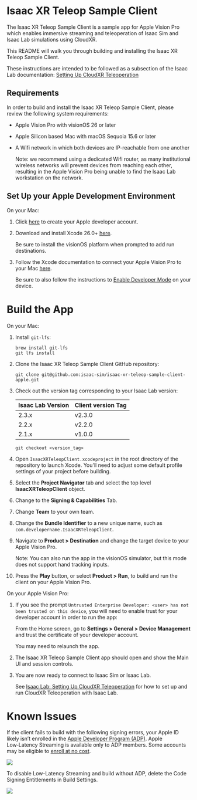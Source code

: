 # Isaac XR Teleop Sample Client

The Isaac XR Teleop Sample Client is a sample app for Apple Vision Pro which enables immersive
streaming and teleoperation of Isaac Sim and Isaac Lab simulations using CloudXR.

This README will walk you through building and installing the Isaac XR Teleop Sample Client.

These instructions are intended to be followed as a subsection of the Isaac Lab documentation:
[Setting Up CloudXR
Teleoperation](https://isaac-sim.github.io/IsaacLab/main/source/how-to/cloudxr_teleoperation.html)


## Requirements

In order to build and install the Isaac XR Teleop Sample Client, please review the following system
requirements:

* Apple Vision Pro with visionOS 26 or later
* Apple Silicon based Mac with macOS Sequoia 15.6 or later
* A Wifi network in which both devices are IP-reachable from one another

  Note: we recommend using a dedicated Wifi router, as many institutional wireless networks will
  prevent devices from reaching each other, resulting in the Apple Vision Pro being unable to find
  the Isaac Lab workstation on the network.


## Set Up your Apple Development Environment

On your Mac:

1. Click [here](https://developer.apple.com/programs/enroll/) to create your Apple developer account.

1. Download and install Xcode 26.0+ [here](https://developer.apple.com/xcode/).

   Be sure to install the visionOS platform when prompted to add run destinations.

1. Follow the Xcode documentation to connect your Apple Vision Pro to your Mac
   [here](https://developer.apple.com/documentation/Xcode/running-your-app-in-simulator-or-on-a-device#Connect-real-devices-to-your-Mac).

   Be sure to also follow the instructions to [Enable Developer
   Mode](https://developer.apple.com/documentation/xcode/enabling-developer-mode-on-a-device) on
   your device.


# Build the App

On your Mac:

1. Install `git-lfs`:

    ```
    brew install git-lfs
    git lfs install
    ```

1. Clone the Isaac XR Teleop Sample Client GitHub repository:

   ```
   git clone git@github.com:isaac-sim/isaac-xr-teleop-sample-client-apple.git
   ```
   
1. Check out the version tag corresponding to your Isaac Lab version:

   | Isaac Lab Version | Client version Tag |
   |-------------------|--------------------|
   | 2.3.x             | v2.3.0
   | 2.2.x             | v2.2.0             |
   | 2.1.x             | v1.0.0             |

   ```
   git checkout <version_tag>
   ```

1. Open `IsaacXRTeleopClient.xcodeproject` in the root directory of the repository to launch Xcode.
   You'll need to adjust some default profile settings of your project before building.

1. Select the **Project Navigator** tab and select the top level **IsaacXRTeleopClient** object.

1. Change to the **Signing & Capabilities** Tab.

1. Change **Team** to your own team.

1. Change the **Bundle Identifier** to a new unique name, such as
   `com.developername.IsaacXRTeleopClient`.

1. Navigate to **Product > Destination** and change the target device to your Apple Vision Pro.

   Note: You can also run the app in the visionOS simulator, but this mode does not support hand
   tracking inputs.

1. Press the **Play** button, or select **Product > Run**, to build and run the client on your Apple
   Vision Pro.

On your Apple Vision Pro:

1. If you see the prompt `Untrusted Enterprise Developer: <user> has not been trusted on this
   device`, you will need to enable trust for your developer account in order to run the app:

   From the Home screen, go to **Settings > General > Device Management** and trust the certificate
   of your developer account.

   You may need to relaunch the app.

1. The Isaac XR Teleop Sample Client app should open and show the Main UI and session controls.

1. You are now ready to connect to Isaac Sim or Isaac Lab.

   See [Isaac Lab: Setting Up CloudXR
   Teleoperation](https://isaac-sim.github.io/IsaacLab/main/source/how-to/cloudxr_teleoperation.html)
   for how to set up and run CloudXR Teleoperation with Isaac Lab.


# Known Issues

If the client fails to build with the following signing errors, your Apple ID likely isn’t enrolled in the [Apple Developer Program (ADP)](https://developer.apple.com/programs). Apple Low‑Latency Streaming is available only to ADP members. Some accounts may be eligible to [enroll at no cost](https://developer.apple.com/help/account/membership/fee-waivers).

![](image/README/Entitlement_Errors.png)

To disable Low-Latency Streaming and build without ADP, delete the Code Signing Entitlements in Build Settings.

![](image/README/Delete_Entitlement.png)

